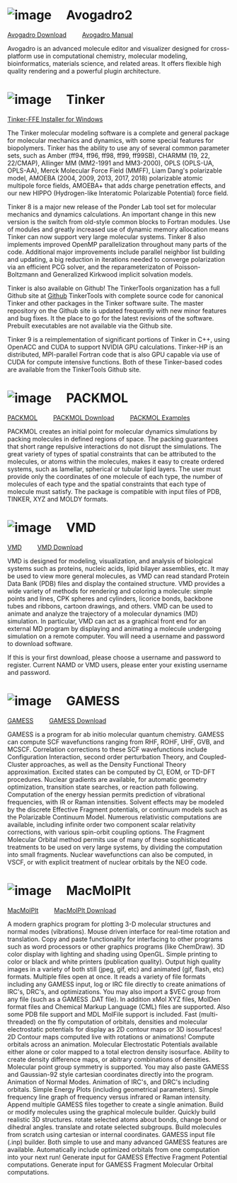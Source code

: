 
# ![image](https://github.com/user-attachments/assets/0a9cf37c-0b4a-43be-9a3b-4dd543a49d7a) &nbsp;&nbsp;&nbsp; Avogadro2
 
[Avogadro Download](https://sourceforge.net/projects/avogadro/files/latest/download)
&nbsp;&nbsp;&nbsp;&nbsp;&nbsp;&nbsp;&nbsp;
[Avogadro Manual](https://avogadro.cc/docs/)

Avogadro is an advanced molecule editor and visualizer designed for cross-platform use in computational chemistry, molecular modeling, bioinformatics, materials science, and related areas.
It offers flexible high quality rendering and a powerful plugin architecture.

# ![image](https://github.com/user-attachments/assets/c2482d54-44e4-4b75-a34a-7dd3249ba061) &nbsp;&nbsp;&nbsp; Tinker  

[Tinker-FFE Installer for Windows](https://dasher.wustl.edu/tinker/)

The Tinker molecular modeling software is a complete and general package for molecular mechanics and dynamics, with some special features for biopolymers. Tinker has the ability to use any of several common parameter sets, such as Amber (ff94, ff96, ff98, ff99, ff99SB), CHARMM (19, 22, 22/CMAP), Allinger MM (MM2-1991 and MM3-2000), OPLS (OPLS-UA, OPLS-AA), Merck Molecular Force Field (MMFF), Liam Dang's polarizable model, AMOEBA (2004, 2009, 2013, 2017, 2018) polarizable atomic multipole force fields, AMOEBA+ that adds charge penetration effects, and our new HIPPO (Hydrogen-like Interatomic Polarizable Potential) force field.

Tinker 8 is a major new release of the Ponder Lab tool set for molecular mechanics and dynamics calculations. An important change in this new version is the switch from old-style common blocks to Fortran modules. Use of modules and greatly increased use of dynamic memory allocation means Tinker can now support very large molecular systems. Tinker 8 also implements improved OpenMP parallelization throughout many parts of the code. Additional major improvements include parallel neighbor list building and updating, a big reduction in iterations needed to converge polarization via an efficient PCG solver, and the reparameterizaton of Poisson-Boltzmann and Generalized Kirkwood implicit solvation models.

Tinker is also available on Github! The TinkerTools organization has a full Github site at [Github](https://github.com/) TinkerTools with complete source code for canonical Tinker and other packages in the Tinker software suite. The master repository on the Github site is updated frequently with new minor features and bug fixes. It the place to go for the latest revisions of the software. Prebuilt executables are not available via the Github site.

Tinker 9 is a reimplementation of significant portions of Tinker in C++, using OpenACC and CUDA to support NVIDIA GPU calculations. Tinker-HP is an distributed, MPI-parallel Fortran code that is also GPU capable via use of CUDA for compute intensive functions. Both of these Tinker-based codes are available from the TinkerTools Github site.

# ![image](https://github.com/user-attachments/assets/782fd85b-9cd5-4359-bcda-ffb33d4b16c3) &nbsp;&nbsp;&nbsp; PACKMOL

[PACKMOL](https://m3g.github.io/packmol/)
&nbsp;&nbsp;&nbsp;&nbsp;&nbsp;&nbsp;&nbsp;
[PACKMOL Download](https://m3g.github.io/packmol/download.shtml)
&nbsp;&nbsp;&nbsp;&nbsp;&nbsp;&nbsp;&nbsp;
[PACKMOL Examples](https://m3g.github.io/packmol/examples.shtml)

PACKMOL creates an initial point for molecular dynamics simulations by packing molecules in defined regions of space. The packing guarantees that short range repulsive interactions do not disrupt the simulations.
The great variety of types of spatial constraints that can be attributed to the molecules, or atoms within the molecules, makes it easy to create ordered systems, such as lamellar, spherical or tubular lipid layers.
The user must provide only the coordinates of one molecule of each type, the number of molecules of each type and the spatial constraints that each type of molecule must satisfy.
The package is compatible with input files of PDB, TINKER, XYZ and MOLDY formats.

# ![image](https://github.com/user-attachments/assets/c6c40182-50b5-4ed5-8c36-03f4d6b089fc) &nbsp;&nbsp;&nbsp; VMD

[VMD](https://www.ks.uiuc.edu/Research/vmd/)
&nbsp;&nbsp;&nbsp;&nbsp;&nbsp;&nbsp;&nbsp;
[VMD Download](https://www.ks.uiuc.edu/Development/Download/download.cgi?UserID=&AccessCode=&ArchiveID=1647)

VMD is designed for modeling, visualization, and analysis of biological systems such as proteins, nucleic acids, lipid bilayer assemblies, etc. It may be used to view more general molecules, as VMD can read standard Protein Data Bank (PDB) files and display the contained structure. VMD provides a wide variety of methods for rendering and coloring a molecule: simple points and lines, CPK spheres and cylinders, licorice bonds, backbone tubes and ribbons, cartoon drawings, and others. VMD can be used to animate and analyze the trajectory of a molecular dynamics (MD) simulation. In particular, VMD can act as a graphical front end for an external MD program by displaying and animating a molecule undergoing simulation on a remote computer.
You will need a username and password to download software.

If this is your first download, please choose a username and password to register.
Current NAMD or VMD users, please enter your existing username and password.

# ![image](https://github.com/user-attachments/assets/4bacc980-3796-4c64-9c60-a214b1e06f49) &nbsp;&nbsp;&nbsp; GAMESS

[GAMESS](https://www.msg.chem.iastate.edu/index.html)
&nbsp;&nbsp;&nbsp;&nbsp;&nbsp;&nbsp;&nbsp;
[GAMESS Download](https://www.msg.chem.iastate.edu/gamess/download.html)

GAMESS is a program for ab initio molecular quantum chemistry. GAMESS can compute SCF wavefunctions ranging from RHF, ROHF, UHF, GVB, and MCSCF. Correlation corrections to these SCF wavefunctions include Configuration Interaction, second order perturbation Theory, and Coupled-Cluster approaches, as well as the Density Functional Theory approximation. Excited states can be computed by CI, EOM, or TD-DFT procedures. Nuclear gradients are available, for automatic geometry optimization, transition state searches, or reaction path following. Computation of the energy hessian permits prediction of vibrational frequencies, with IR or Raman intensities. Solvent effects may be modeled by the discrete Effective Fragment potentials, or continuum models such as the Polarizable Continuum Model. Numerous relativistic computations are available, including infinite order two component scalar relativity corrections, with various spin-orbit coupling options. The Fragment Molecular Orbital method permits use of many of these sophisticated treatments to be used on very large systems, by dividing the computation into small fragments. Nuclear wavefunctions can also be computed, in VSCF, or with explicit treatment of nuclear orbitals by the NEO code.

# ![image](https://github.com/user-attachments/assets/f639ded3-56ee-4b9c-9893-cfd25c31203e) &nbsp;&nbsp;&nbsp; MacMolPlt

[MacMolPlt](https://brettbode.github.io/wxmacmolplt/)
&nbsp;&nbsp;&nbsp;&nbsp;&nbsp;&nbsp;&nbsp;
[MacMolPlt Download](https://brettbode.github.io/wxmacmolplt/downloads.html)

A modern graphics program for plotting 3-D molecular structures and normal modes (vibrations).
Mouse driven interface for real-time rotation and translation.
Copy and paste functionality for interfacing to other programs such as word processors or other graphics programs (like ChemDraw).
3D color display with lighting and shading using OpenGL.
Simple printing to color or black and white printers (publication quality).
Output high quality images in a variety of both still (jpeg, gif, etc) and animated (gif, flash, etc) formats.
Multiple files open at once.
It reads a variety of file formats including any GAMESS input, log or IRC file directly to create animations of IRC's, DRC's, and optimizations. You may also import a $VEC group from any file (such as a GAMESS .DAT file). In addition xMol XYZ files, MolDen format files and Chemical Markup Language (CML) files are supported. Also some PDB file support and MDL MolFile support is included.
Fast (multi-threaded) on the fly computation of orbitals, densities and molecular electrostatic potentials for display as 2D contour maps or 3D isosurfaces!
2D Contour maps computed live with rotations or animations!
Compute orbitals across an animation.
Molecular Electrostatic Potentials available either alone or color mapped to a total electron density isosurface.
Ability to create density difference maps, or abitrary combinations of densities.
Molecular point group symmetry is supported.
You may also paste GAMESS and Gaussian-92 style cartesian coordinates directly into the program.
Animation of Normal Modes.
Animation of IRC's, and DRC's including orbitals.
Simple Energy Plots (including geometrical parameters).
Simple frequency line graph of frequency versus infrared or Raman intensity.
Append multiple GAMESS files together to create a single animation.
Build or modify molecules using the graphical molecule builder.
Quickly build realistic 3D structures.
rotate selected atoms about bonds, change bond or dihedral angles.
translate and rotate selected subgroups.
Build molecules from scratch using cartesian or internal coordinates.
GAMESS input file (.inp) builder.
Both simple to use and many advanced GAMESS features are available.
Automatically include optimized orbitals from one computation into your next run!
Generate input for GAMESS Effective Fragment Potential computations.
Generate input for GAMESS Fragment Molecular Orbital computations.

